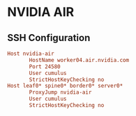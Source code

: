 # NVIDIA AIR
## SSH Configuration

```cfg
Host nvidia-air
       HostName worker04.air.nvidia.com 
       Port 24580
       User cumulus
       StrictHostKeyChecking no
Host leaf0* spine0* border0* server0*
       ProxyJump nvidia-air
       User cumulus
       StrictHostKeyChecking no
```
